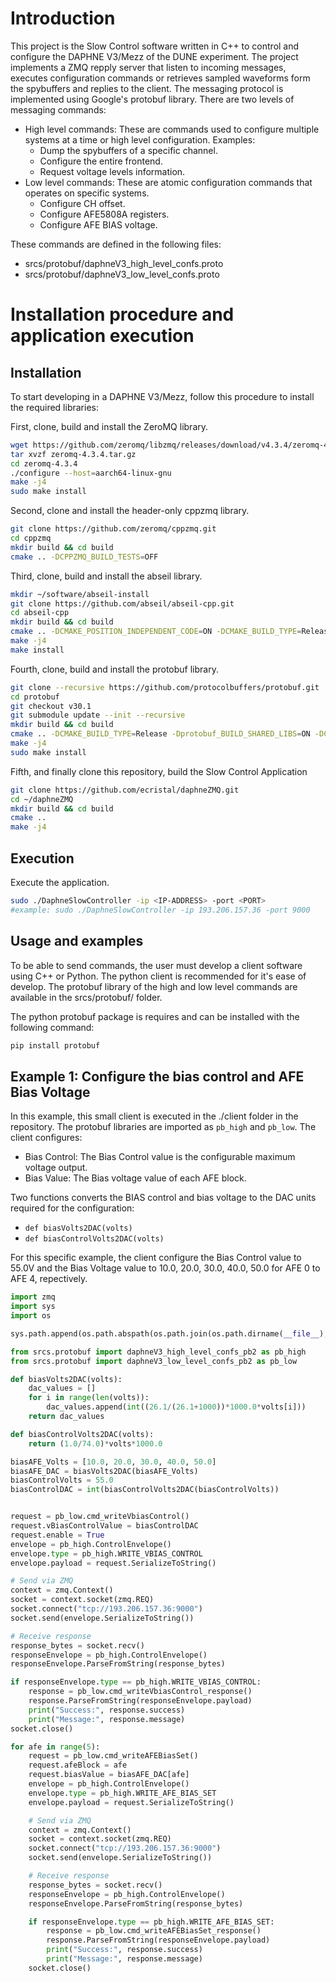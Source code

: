# Introduction

This project is the Slow Control software written in C++ to control and configure the DAPHNE V3/Mezz of the DUNE experiment. The project implements a ZMQ repply server that listen to incoming messages,
executes configuration commands or retrieves sampled waveforms form the spybuffers and replies to the client. 
The messaging protocol is implemented using Google's protobuf library. There are two levels of messaging commands: 
  - High level commands: These are commands used to configure multiple systems at a time or high level configuration. Examples:
      - Dump the spybuffers of a specific channel.
      - Configure the entire frontend.
      - Request voltage levels information. 
  - Low level commands: These are atomic configuration commands that operates on specific systems.
      - Configure CH offset.
      - Configure AFE5808A registers.
      - Configure AFE BIAS voltage.

These commands are defined in the following files:
  - srcs/protobuf/daphneV3_high_level_confs.proto
  - srcs/protobuf/daphneV3_low_level_confs.proto

# Installation procedure and application execution
## Installation

To start developing in a DAPHNE V3/Mezz, follow this procedure to install the required libraries:

First, clone, build and install the ZeroMQ library.
```sh
wget https://github.com/zeromq/libzmq/releases/download/v4.3.4/zeromq-4.3.4.tar.gz
tar xvzf zeromq-4.3.4.tar.gz
cd zeromq-4.3.4
./configure --host=aarch64-linux-gnu
make -j4 
sudo make install
```


Second, clone and install the header-only cppzmq library.
```sh
git clone https://github.com/zeromq/cppzmq.git
cd cppzmq
mkdir build && cd build
cmake .. -DCPPZMQ_BUILD_TESTS=OFF 
```

Third, clone, build and install the abseil library.
```sh
mkdir ~/software/abseil-install
git clone https://github.com/abseil/abseil-cpp.git
cd abseil-cpp
mkdir build && cd build
cmake .. -DCMAKE_POSITION_INDEPENDENT_CODE=ON -DCMAKE_BUILD_TYPE=Release -DABSL_ENABLE_INSTALL=ON -DBUILD_TESTING=OFF -DCMAKE_INSTALL_PREFIX=~/software/abseil-install
make -j4
make install
```

Fourth, clone, build and install the protobuf library.
```sh
git clone --recursive https://github.com/protocolbuffers/protobuf.git
cd protobuf
git checkout v30.1
git submodule update --init --recursive
mkdir build && cd build
cmake .. -DCMAKE_BUILD_TYPE=Release -Dprotobuf_BUILD_SHARED_LIBS=ON -DCMAKE_INSTALL_PREFIX=/usr/local -Dprotobuf_BUILD_TESTS=OFF -Dprotobuf_BUILD_EXAMPLES=OFF -Dabsl_DIR=$HOME/software/abseil-install/lib64/cmake/absl
make -j4 
sudo make install
```

Fifth, and finally clone this repository, build the Slow Control Application
```sh
git clone https://github.com/ecristal/daphneZMQ.git
cd ~/daphneZMQ
mkdir build && cd build 
cmake ..
make -j4
``` 
## Execution
Execute the application.
```sh
sudo ./DaphneSlowController -ip <IP-ADDRESS> -port <PORT>
#example: sudo ./DaphneSlowController -ip 193.206.157.36 -port 9000
```
## Usage and examples
To be able to send commands, the user must develop a client software using C++ or Python. The python client is recommended for it's ease of develop. The protobuf library of the high and low level commands are available in the srcs/protobuf/ folder. 

The python protobuf package is requires and can be installed with the following command:
```sh
pip install protobuf
```

## Example 1: Configure the bias control and AFE Bias Voltage
In this example, this small client is executed in the ./client folder in the repository. The protobuf libraries are imported as `pb_high` and `pb_low`. The client configures:

  - Bias Control: The Bias Control value is the configurable maximum voltage output.
  - Bias Value:  The Bias voltage value of each AFE block.  

Two functions converts the BIAS control and bias voltage to the DAC units required for the configuration: 
  - `def biasVolts2DAC(volts)`
  - `def biasControlVolts2DAC(volts)`

For this specific example, the client configure the Bias Control value to 55.0V and the Bias Voltage value to 10.0, 20.0, 30.0, 40.0, 50.0 for AFE 0 to AFE 4, repectively.


``` python
import zmq
import sys
import os

sys.path.append(os.path.abspath(os.path.join(os.path.dirname(__file__), '..')))

from srcs.protobuf import daphneV3_high_level_confs_pb2 as pb_high
from srcs.protobuf import daphneV3_low_level_confs_pb2 as pb_low

def biasVolts2DAC(volts):
    dac_values = []
    for i in range(len(volts)):
        dac_values.append(int((26.1/(26.1+1000))*1000.0*volts[i]))
    return dac_values

def biasControlVolts2DAC(volts):
    return (1.0/74.0)*volts*1000.0

biasAFE_Volts = [10.0, 20.0, 30.0, 40.0, 50.0]
biasAFE_DAC = biasVolts2DAC(biasAFE_Volts)
biasControlVolts = 55.0
biasControlDAC = int(biasControlVolts2DAC(biasControlVolts))


request = pb_low.cmd_writeVbiasControl()
request.vBiasControlValue = biasControlDAC
request.enable = True
envelope = pb_high.ControlEnvelope()
envelope.type = pb_high.WRITE_VBIAS_CONTROL
envelope.payload = request.SerializeToString()

# Send via ZMQ
context = zmq.Context()
socket = context.socket(zmq.REQ)
socket.connect("tcp://193.206.157.36:9000")
socket.send(envelope.SerializeToString())

# Receive response
response_bytes = socket.recv()
responseEnvelope = pb_high.ControlEnvelope()
responseEnvelope.ParseFromString(response_bytes)

if responseEnvelope.type == pb_high.WRITE_VBIAS_CONTROL:
    response = pb_low.cmd_writeVbiasControl_response()
    response.ParseFromString(responseEnvelope.payload)
    print("Success:", response.success)
    print("Message:", response.message)
socket.close()

for afe in range(5):
    request = pb_low.cmd_writeAFEBiasSet()
    request.afeBlock = afe
    request.biasValue = biasAFE_DAC[afe]
    envelope = pb_high.ControlEnvelope()
    envelope.type = pb_high.WRITE_AFE_BIAS_SET
    envelope.payload = request.SerializeToString()

    # Send via ZMQ
    context = zmq.Context()
    socket = context.socket(zmq.REQ)
    socket.connect("tcp://193.206.157.36:9000")
    socket.send(envelope.SerializeToString())

    # Receive response
    response_bytes = socket.recv()
    responseEnvelope = pb_high.ControlEnvelope()
    responseEnvelope.ParseFromString(response_bytes)

    if responseEnvelope.type == pb_high.WRITE_AFE_BIAS_SET:
        response = pb_low.cmd_writeAFEBiasSet_response()
        response.ParseFromString(responseEnvelope.payload)
        print("Success:", response.success)
        print("Message:", response.message)
    socket.close()
```



